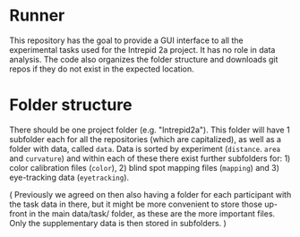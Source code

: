 # Runner

This repository has the goal to provide a GUI interface to all the experimental tasks used for the Intrepid 2a project. It has no role in data analysis. The code also organizes the folder structure and downloads git repos if they do not exist in the expected location.

# Folder structure

There should be one project folder (e.g. "Intrepid2a"). This folder will have 1 subfolder each for all the repositories (which are capitalized), as well as a folder with data, called `data`. Data is sorted by experiment (`distance`. `area` and `curvature`) and within each of these there exist further subfolders for: 1) color calibration files (`color`), 2) blind spot mapping files (`mapping`) and 3) eye-tracking data (`eyetracking`).

( Previously we agreed on then also having a folder for each participant with the task data in there, but it might be more convenient to store those up-front in the main data/task/ folder, as these are the more important files. Only the supplementary data is then stored in subfolders. )

